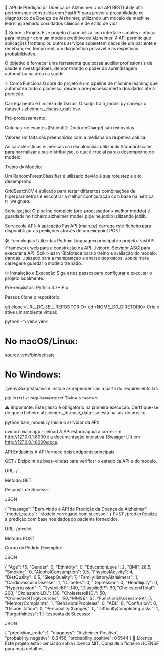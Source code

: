 🧠 API de Predição da Doença de Alzheimer
Uma API RESTful de alta performance construída com FastAPI para prever a probabilidade de diagnóstico da Doença de Alzheimer, utilizando um modelo de machine learning treinado com dados clínicos e de estilo de vida.

🚀 Sobre o Projeto
Este projeto disponibiliza uma interface simples e eficaz para interagir com um modelo preditivo de Alzheimer. A API permite que aplicações frontend ou outros serviços submetam dados de um paciente e recebam, em tempo real, um diagnóstico provável e as respetivas probabilidades.

O objetivo é fornecer uma ferramenta que possa auxiliar profissionais de saúde e investigadores, demonstrando o poder da aprendizagem automática na área da saúde.

✨ Como Funciona
O core do projeto é um pipeline de machine learning que automatiza todo o processo, desde o pré-processamento dos dados até à predição.

Carregamento e Limpeza de Dados: O script train_model.py carrega o dataset alzheimers_disease_data.csv.

Pré-processamento:

Colunas irrelevantes (PatientID, DoctorInCharge) são removidas.

Valores em falta são preenchidos com a mediana da respetiva coluna.

As características numéricas são escalonadas utilizando StandardScaler para normalizar a sua distribuição, o que é crucial para o desempenho do modelo.

Treino do Modelo:

Um RandomForestClassifier é utilizado devido à sua robustez e alto desempenho.

GridSearchCV é aplicado para testar diferentes combinações de hiperparâmetros e encontrar a melhor configuração com base na métrica f1_weighted.

Serialização: O pipeline completo (pré-processador + melhor modelo) é guardado no ficheiro alzheimer_model_pipeline.joblib utilizando joblib.


Serviço da API: A aplicação FastAPI (main.py) carrega este ficheiro para disponibilizar as predições através de um endpoint POST. 

🛠️ Tecnologias Utilizadas
Python: Linguagem principal do projeto.
FastAPI :Framework web para a construção da API.
Uvicorn :Servidor ASGI para executar a API.
Scikit-learn :Biblioteca para o treino e avaliação do modelo.
Pandas :Utilizado para a manipulação e análise dos dados.
Joblib :Para carregar e guardar o modelo treinado.

⚙️ Instalação e Execução
Siga estes passos para configurar e executar o projeto localmente.

Pré-requisitos:
Python 3.7+
Pip

Passos
Clone o repositório:

git clone <URL_DO_SEU_REPOSITORIO>
cd <NOME_DO_DIRETORIO>
Crie e ative um ambiente virtual:

python -m venv venv
# No macOS/Linux:
source venv/bin/activate
# No Windows:
.\venv\Scripts\activate
Instale as dependências a partir do requirements.txt:

pip install -r requirements.txt
Treine o modelo:

⚠️ Importante: Este passo é obrigatório na primeira execução. Certifique-se de que o ficheiro alzheimers_disease_data.csv está na raiz do projeto.

python train_model.py
Inicie o servidor da API:

uvicorn main:app --reload
A API estará agora a correr em http://127.0.0.1:8000 e a documentação interativa (Swagger UI) em http://127.0.0.1:8000/docs.

API Endpoints
A API fornece dois endpoints principais.

GET /
Endpoint de boas-vindas para verificar o estado da API e do modelo.

URL: /

Método: GET

Resposta de Sucesso:

JSON

{
  "message": "Bem-vindo à API de Predição da Doença de Alzheimer",
  "model_status": "Modelo carregado com sucesso."
}
POST /predict
Realiza a predição com base nos dados do paciente fornecidos.

URL: /predict

Método: POST

Corpo do Pedido (Exemplo):

JSON

{
  "Age": 75,
  "Gender": 0,
  "Ethnicity": 0,
  "EducationLevel": 2,
  "BMI": 28.5,
  "Smoking": 0,
  "AlcoholConsumption": 3.5,
  "PhysicalActivity": 4,
  "DietQuality": 6.5,
  "SleepQuality": 7,
  "FamilyHistoryAlzheimers": 1,
  "CardiovascularDisease": 1,
  "Diabetes": 0,
  "Depression": 0,
  "HeadInjury": 0,
  "Hypertension": 1,
  "SystolicBP": 140,
  "DiastolicBP": 90,
  "CholesterolTotal": 200,
  "CholesterolLDL": 130,
  "CholesterolHDL": 50,
  "CholesterolTriglycerides": 150,
  "MMSE": 25,
  "FunctionalAssessment": 7,
  "MemoryComplaints": 1,
  "BehavioralProblems": 0,
  "ADL": 8,
  "Confusion": 0,
  "Disorientation": 0,
  "PersonalityChanges": 0,
  "DifficultyCompletingTasks": 1,
  "Forgetfulness": 1
}
Resposta de Sucesso:

JSON

{
  "prediction_code": 1,
  "diagnosis": "Alzheimer Positivo",
  "probability_negative": 0.3456,
  "probability_positive": 0.6544
}
📄 Licença
Este projeto está licenciado sob a Licença MIT. Consulte o ficheiro LICENSE para mais detalhes.
